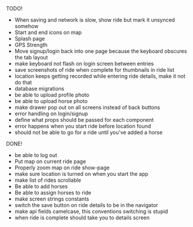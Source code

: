  TODO!
- When saving and network is slow, show ride but mark it unsynced somehow
- Start and end icons on map
- Splash page
- GPS Strength
- Move signup/login back into one page because the keyboard obscures the tab layout
- make keyboard not flash on login screen between entries
- save screenshots of ride when complete for thumbnails in ride list
- location keeps getting recorded while entering ride details, make it not do that
- database migrations
- be able to upload profile photo
- be able to upload horse photo
- make drawer pop out on all screens instead of back buttons 
- error handling on login/signup
- define what props should be passed for each component
- error happens when you start ride before location found
- should not be able to go for a ride until you've added a horse

 
 DONE!
- be able to log out
- Put map on current ride page
- Properly zoom map on ride show-page
- make sure location is turned on when you start the app
- make list of rides scrollable
- Be able to add horses
- Be able to assign horses to ride
- make screen strings constants
- switch the save button on ride details to be in the navigator
- make api fields camelcase, this conventions switching is stupid
- when ride is complete should take you to details screen
